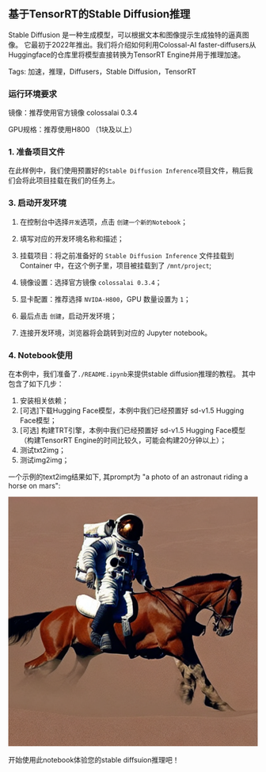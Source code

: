 ## 基于TensorRT的Stable Diffusion推理

Stable Diffusion 是一种生成模型，可以根据文本和图像提示生成独特的逼真图像。 它最初于2022年推出。我们将介绍如何利用Colossal-AI faster-diffusers从Huggingface的仓库里将模型直接转换为TensorRT Engine并用于推理加速。

Tags: 加速，推理，Diffusers，Stable Diffusion，TensorRT

### 运行环境要求

镜像：推荐使用官方镜像 colossalai 0.3.4

GPU规格：推荐使用H800 （1块及以上）

### 1. 准备项目文件

在此样例中，我们使用预置好的`Stable Diffusion Inference`项目文件，稍后我们会将此项目挂载在我们的任务上。

### 3. 启动开发环境

1. 在控制台中选择`开发`选项，点击 `创建一个新的Notebook`；

2. 填写对应的开发环境名称和描述；

3. 挂载项目：将之前准备好的 `Stable Diffusion Inference` 文件挂载到 Container 中，在这个例子里，项目被挂载到了 `/mnt/project`;

7. 镜像设置：选择官方镜像 `colossalai 0.3.4`；

8. 显卡配置：推荐选择 `NVIDA-H800`，GPU 数量设置为 `1`；

9. 最后点击 `创建`，启动开发环境；

10. 连接开发环境，浏览器将会跳转到对应的 Jupyter notebook。


### 4. Notebook使用

在本例中，我们准备了`./README.ipynb`来提供stable diffusion推理的教程。 其中包含了如下几步：

1. 安装相关依赖；
2. [可选]下载Hugging Face模型，本例中我们已经预置好 sd-v1.5 Hugging Face模型；
3. [可选] 构建TRT引擎，本例中我们已经预置好 sd-v1.5 Hugging Face模型 （构建TensorRT Engine的时间比较久，可能会构建20分钟以上）；
4. 测试txt2img；
5. 测试img2img；

一个示例的text2img结果如下, 其prompt为 "a photo of an astronaut riding a horse on mars":

![task_create](./images/text2img_example.png)

开始使用此notebook体验您的stable diffsuion推理吧！